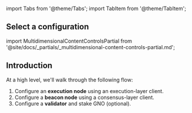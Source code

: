 import Tabs from '@theme/Tabs';
import TabItem from '@theme/TabItem';

## Select a configuration 

import MultidimensionalContentControlsPartial from '@site/docs/_partials/_multidimensional-content-controls-partial.md';

<MultidimensionalContentControlsPartial />

## Introduction

At a high level, we'll walk through the following flow:

 1. Configure an **execution node** using an execution-layer client.
 2. Configure a **beacon node** using a consensus-layer client.
 3. Configure a **validator** and stake GNO (optional).
